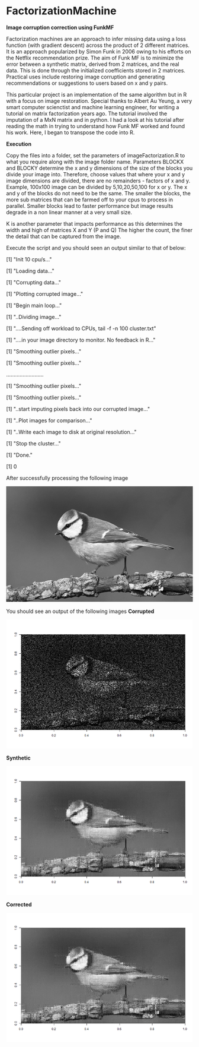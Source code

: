 # FactorizationMachine
**Image corruption correction using FunkMF**

Factorization machines are an approach to infer missing data using a loss function (with gradient descent) across the product of 2 different matrices. It is an approach popularized by Simon Funk in 2006 owing to his efforts on the Netflix recommendation prize. The aim of Funk MF is to minimize the error between a synthetic matrix, derived from 2 matrices, and the real data. This is done through the initialized coefficients stored in 2 matrices. Practical uses include restoring image corruption and generating recommendations or suggestions to users based on x and y pairs.

This particular project is an implementation of the same algorithm but in R with a focus on image restoration.
Special thanks to Albert Au Yeung, a very smart computer scienctist and machine learning engineer, for writing a tutorial on matrix factorization years ago. The tutorial involved the imputation of a MxN matrix and in python. I had a look at his tutorial after reading the math in trying to understand how Funk MF worked and found his work. Here, I began to transpose the code into R. 

**Execution**

Copy the files into a folder, set the parameters of imageFactorization.R to what you require along with the image folder name.
Parameters BLOCKX and BLOCKY determine the x and y dimensions of the size of the blocks you divide your image into.
Therefore, choose values that where your x and y image dimensions are divided, there are no remainders - factors of x and y.
Example, 100x100 image can be divided by 5,10,20,50,100 for x or y. The x and y of the blocks do not need to be the same.
The smaller the blocks, the more sub matrices that can be farmed off to your cpus to process in parallel.
Smaller blocks lead to faster performance but image results degrade in a non linear manner at a very small size.

K is another parameter that impacts performance as this determines the width and high of matrices X and Y (P and Q)
The higher the count, the finer the detail that can be captured from the image.

Execute the script and you should seen an output similar to that of below:

[1] "Init  10  cpu/s..."

[1] "Loading data..."

[1] "Corrupting data..."

[1] "Plotting corrupted image..."

[1] "Begin main loop..."

[1] "..Dividing image..."

[1] "....Sending off workload to CPUs, tail -f -n 100 cluster.txt"

[1] "....in your image directory to monitor. No feedback in R..."

[1] "Smoothing outlier pixels..."

[1] "Smoothing outlier pixels..."

.........................

[1] "Smoothing outlier pixels..."

[1] "Smoothing outlier pixels..."

[1] "..start imputing pixels back into our corrupted image..."

[1] "..Plot images for comparison..."

[1] "..Write each image to disk at original resolution..."

[1] "Stop the cluster..."

[1] "Done."

[1] 0

After successfully processing the following image

![Original](https://github.com/RayBosman/FactorizationMachine/blob/master/14.png)

You should see an output of the following images
**Corrupted**

![Corrupted](https://github.com/RayBosman/FactorizationMachine/blob/master/14.png1_14.png_37_0.02_400_20_corrupt.png)

**Synthetic**

![Synthetic](https://github.com/RayBosman/FactorizationMachine/blob/master/14.png1_14.png_37_0.02_400_20_fact.png)

**Corrected**

![Corrected](https://github.com/RayBosman/FactorizationMachine/blob/master/14.png1_14.png_37_0.02_400_20_corrected.png)
